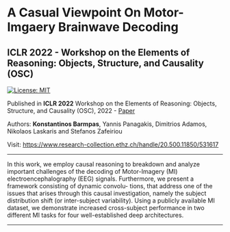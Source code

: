 # **A Casual Viewpoint On Motor-Imgaery Brainwave Decoding**

## ICLR 2022 - Workshop on the Elements of Reasoning: Objects, Structure, and Causality (OSC)

[![License: MIT](https://img.shields.io/badge/License-MIT-yellow.svg)](https://opensource.org/licenses/MIT)

Published in <strong>ICLR 2022</strong> Workshop on the Elements of Reasoning: Objects, Structure, and Causality (OSC), 2022 - [Paper](https://openreview.net/pdf?id=HRfDSrOLclq)

Authors: <strong>Konstantinos Barmpas</strong>, Yannis Panagakis, Dimitrios Adamos, Nikolaos Laskaris and Stefanos Zafeiriou 

Visit: https://www.research-collection.ethz.ch/handle/20.500.11850/531617

---

In this work, we employ causal reasoning to breakdown and analyze important challenges of the decoding of Motor-Imagery (MI) electroencephalography (EEG) signals. Furthermore, we present a framework consisting of dynamic convolu- tions, that address one of the issues that arises through this causal investigation, namely the subject distribution shift (or inter-subject variability). Using a publicly available MI dataset, we demonstrate increased cross-subject performance in two different MI tasks for four well-established deep architectures.

---
